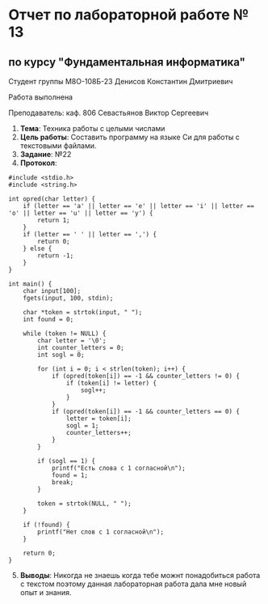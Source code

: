 # Отчет по лабораторной работе № 13
## по курсу "Фундаментальная информатика"

Студент группы М8О-108Б-23 Денисов Константин Дмитриевич

Работа выполнена 

Преподаватель: каф. 806 Севастьянов Виктор Сергеевич

1. **Тема**: Техника работы с целыми числами
2. **Цель работы**: Составить программу на языке Си для работы с текстовыми файлами.
3. **Заданиe**: №22
4. **Протокол**:
```
#include <stdio.h>
#include <string.h>

int opred(char letter) {
    if (letter == 'a' || letter == 'e' || letter == 'i' || letter == 'o' || letter == 'u' || letter == 'y') {
        return 1;
    }
    if (letter == ' ' || letter == ',') {
        return 0;
    } else {
        return -1;
    }
}

int main() {
    char input[100];
    fgets(input, 100, stdin);

    char *token = strtok(input, " ");
    int found = 0;

    while (token != NULL) {
        char letter = '\0';
        int counter_letters = 0;
        int sogl = 0;

        for (int i = 0; i < strlen(token); i++) {
            if (opred(token[i]) == -1 && counter_letters != 0) {
                if (token[i] != letter) {
                    sogl++;
                }
            }
            if (opred(token[i]) == -1 && counter_letters == 0) {
                letter = token[i];
                sogl = 1;
                counter_letters++;
            }
        }

        if (sogl == 1) {
            printf("Есть слова с 1 согласной\n");
            found = 1;
            break;
        }

        token = strtok(NULL, " ");
    }

    if (!found) {
        printf("Нет слов с 1 согласной\n");
    }

    return 0;
}
```
5. **Выводы**: Никогда не знаешь когда тебе можнт понадобиться работа с текстом поэтому данная лабораторная работа дала мне новый опыт и знания.

